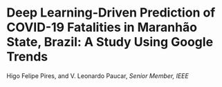 # Deep Learning-Driven Prediction of COVID-19 Fatalities in Maranhão State, Brazil: A Study Using Google Trends
Higo Felipe Pires, and V. Leonardo Paucar, *Senior Member, IEEE*
